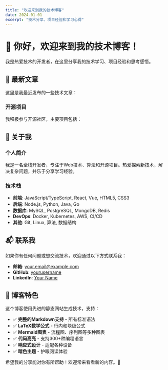 ```yaml
---
title: "欢迎来到我的技术博客"
date: 2024-01-01
excerpt: "技术分享、项目经验和学习心得"
---
```


# 👋 你好，欢迎来到我的技术博客！

我是热爱技术的开发者，在这里分享我的技术学习、项目经验和思考感悟。

## 🚀 最新文章

这里是我最近发布的一些技术文章：

<div id="latest-articles-placeholder"></div>

### 开源项目

我积极参与开源社区，主要项目包括：

<div id="open-source-projects-placeholder"></div>



## 🎯 关于我

### 个人简介
我是一名全栈开发者，专注于Web技术、算法和开源项目。热爱探索新技术，解决复杂问题，并乐于分享学习经验。

### 技术栈
- **前端**: JavaScript/TypeScript, React, Vue, HTML5, CSS3
- **后端**: Node.js, Python, Java, Go
- **数据库**: MySQL, PostgreSQL, MongoDB, Redis
- **DevOps**: Docker, Kubernetes, AWS, CI/CD
- **其他**: Git, Linux, 算法, 数据结构

## 📬 联系我

如果你有任何问题或想交流技术，欢迎通过以下方式联系我：

- **邮箱**: your.email@example.com
- **GitHub**: [yourusername](https://github.com/yourusername)
- **LinkedIn**: [Your Name](https://linkedin.com/in/yourusername)

## 🌟 博客特色

这个博客使用先进的静态网站生成技术，支持：

- ✅ **完整的Markdown支持** - 所有标准语法
- ✅ **LaTeX数学公式** - 行内和块级公式
- ✅ **Mermaid图表** - 流程图、序列图等多种图表
- ✅ **代码高亮** - 支持300+种编程语言
- ✅ **响应式设计** - 适配各种设备
- ✅ **暗色主题** - 护眼阅读体验

希望我的分享能对你有所帮助！欢迎常来看看新的内容。🚀

